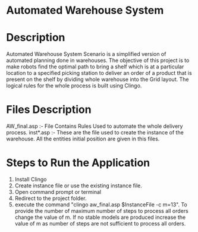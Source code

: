 # Automated Warehouse System

# Description

Automated Warehouse System Scenario is a simplified version of automated planning done in warehouses. The objective of this project is to make robots find the optimal path to bring a shelf which is at a particular location to a specified picking station to deliver an order of a product that is present on the shelf by dividing whole warehouse into the Grid layout. The logical rules for the whole process is built using Clingo.

# Files Description

AW_final.asp :- File Contains Rules Used to automate the whole delivery process.
inst*.asp :- These are the file used to create the instance of the warehouse. All the entities initial position are given in this files.

# Steps to Run the Application
1) Install Clingo
2) Create instance file or use the existing instance file.
3) Open command prompt or terminal
4) Redirect to the project folder.
5) execute the command "clingo aw_final.asp $InstanceFile -c m=13". To provide the number of maximum number of steps to process all orders change the value of m. If no stable models are produced increase the value of m as number of steps are not sufficient to process all orders.  
